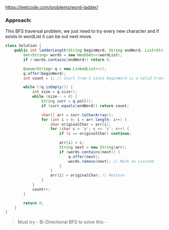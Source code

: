 https://leetcode.com/problems/word-ladder/

### Approach:

This BFS traversal problem, we just need to try every new character and if exists in wordList it can be out next move.


```java
class Solution {
    public int ladderLength(String beginWord, String endWord, List<String> wordList) {
        Set<String> words = new HashSet<>(wordList);
        if (!words.contains(endWord)) return 0;

        Queue<String> q = new LinkedList<>();
        q.offer(beginWord);
        int count = 1; // Start from 1 since beginWord is a valid transformation step

        while (!q.isEmpty()) {
            int size = q.size();
            while (size-- > 0) {
                String curr = q.poll();
                if (curr.equals(endWord)) return count;

                char[] arr = curr.toCharArray();
                for (int i = 0; i < arr.length; i++) {
                    char originalChar = arr[i];
                    for (char c = 'a'; c <= 'z'; c++) {
                        if (c == originalChar) continue;

                        arr[i] = c;
                        String next = new String(arr);
                        if (words.contains(next)) {
                            q.offer(next);
                            words.remove(next); // Mark as visited
                        }
                    }
                    arr[i] = originalChar; // Restore
                }
            }
            count++;
        }

        return 0;
    }
}
```


> Must try - Bi-Directional BFS to solve this -